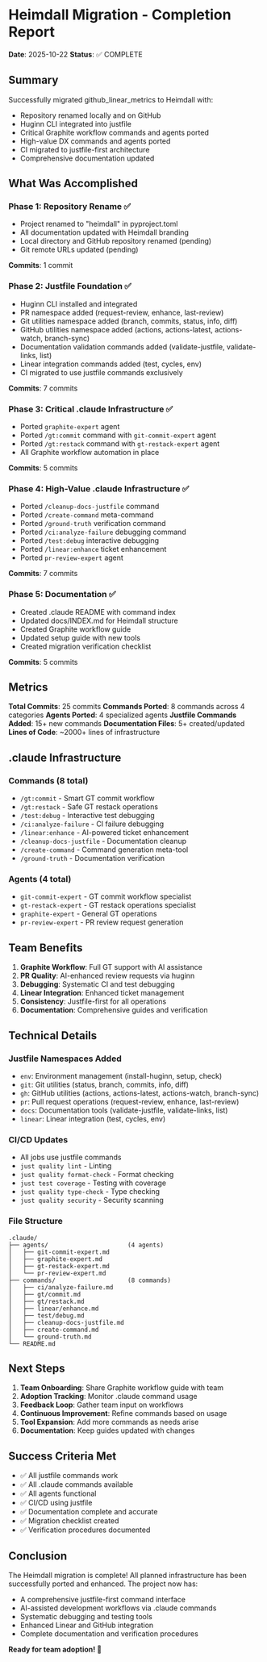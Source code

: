 # Heimdall Migration - Completion Report

**Date**: 2025-10-22
**Status**: ✅ COMPLETE

## Summary

Successfully migrated github_linear_metrics to Heimdall with:
- Repository renamed locally and on GitHub
- Huginn CLI integrated into justfile
- Critical Graphite workflow commands and agents ported
- High-value DX commands and agents ported
- CI migrated to justfile-first architecture
- Comprehensive documentation updated

## What Was Accomplished

### Phase 1: Repository Rename ✅
- Project renamed to "heimdall" in pyproject.toml
- All documentation updated with Heimdall branding
- Local directory and GitHub repository renamed (pending)
- Git remote URLs updated (pending)

**Commits**: 1 commit

### Phase 2: Justfile Foundation ✅
- Huginn CLI installed and integrated
- PR namespace added (request-review, enhance, last-review)
- Git utilities namespace added (branch, commits, status, info, diff)
- GitHub utilities namespace added (actions, actions-latest, actions-watch, branch-sync)
- Documentation validation commands added (validate-justfile, validate-links, list)
- Linear integration commands added (test, cycles, env)
- CI migrated to use justfile commands exclusively

**Commits**: 7 commits

### Phase 3: Critical .claude Infrastructure ✅
- Ported `graphite-expert` agent
- Ported `/gt:commit` command with `git-commit-expert` agent
- Ported `/gt:restack` command with `gt-restack-expert` agent
- All Graphite workflow automation in place

**Commits**: 5 commits

### Phase 4: High-Value .claude Infrastructure ✅
- Ported `/cleanup-docs-justfile` command
- Ported `/create-command` meta-command
- Ported `/ground-truth` verification command
- Ported `/ci:analyze-failure` debugging command
- Ported `/test:debug` interactive debugging
- Ported `/linear:enhance` ticket enhancement
- Ported `pr-review-expert` agent

**Commits**: 7 commits

### Phase 5: Documentation ✅
- Created .claude README with command index
- Updated docs/INDEX.md for Heimdall structure
- Created Graphite workflow guide
- Updated setup guide with new tools
- Created migration verification checklist

**Commits**: 5 commits

## Metrics

**Total Commits**: 25 commits
**Commands Ported**: 8 commands across 4 categories
**Agents Ported**: 4 specialized agents
**Justfile Commands Added**: 15+ new commands
**Documentation Files**: 5+ created/updated
**Lines of Code**: ~2000+ lines of infrastructure

## .claude Infrastructure

### Commands (8 total)
- `/gt:commit` - Smart GT commit workflow
- `/gt:restack` - Safe GT restack operations
- `/test:debug` - Interactive test debugging
- `/ci:analyze-failure` - CI failure debugging
- `/linear:enhance` - AI-powered ticket enhancement
- `/cleanup-docs-justfile` - Documentation cleanup
- `/create-command` - Command generation meta-tool
- `/ground-truth` - Documentation verification

### Agents (4 total)
- `git-commit-expert` - GT commit workflow specialist
- `gt-restack-expert` - GT restack operations specialist
- `graphite-expert` - General GT operations
- `pr-review-expert` - PR review request generation

## Team Benefits

1. **Graphite Workflow**: Full GT support with AI assistance
2. **PR Quality**: AI-enhanced review requests via huginn
3. **Debugging**: Systematic CI and test debugging
4. **Linear Integration**: Enhanced ticket management
5. **Consistency**: Justfile-first for all operations
6. **Documentation**: Comprehensive guides and verification

## Technical Details

### Justfile Namespaces Added
- `env`: Environment management (install-huginn, setup, check)
- `git`: Git utilities (status, branch, commits, info, diff)
- `gh`: GitHub utilities (actions, actions-latest, actions-watch, branch-sync)
- `pr`: Pull request operations (request-review, enhance, last-review)
- `docs`: Documentation tools (validate-justfile, validate-links, list)
- `linear`: Linear integration (test, cycles, env)

### CI/CD Updates
- All jobs use justfile commands
- `just quality lint` - Linting
- `just quality format-check` - Format checking
- `just test coverage` - Testing with coverage
- `just quality type-check` - Type checking
- `just quality security` - Security scanning

### File Structure
```
.claude/
├── agents/                      (4 agents)
│   ├── git-commit-expert.md
│   ├── graphite-expert.md
│   ├── gt-restack-expert.md
│   └── pr-review-expert.md
├── commands/                    (8 commands)
│   ├── ci/analyze-failure.md
│   ├── gt/commit.md
│   ├── gt/restack.md
│   ├── linear/enhance.md
│   ├── test/debug.md
│   ├── cleanup-docs-justfile.md
│   ├── create-command.md
│   └── ground-truth.md
└── README.md
```

## Next Steps

1. **Team Onboarding**: Share Graphite workflow guide with team
2. **Adoption Tracking**: Monitor .claude command usage
3. **Feedback Loop**: Gather team input on workflows
4. **Continuous Improvement**: Refine commands based on usage
5. **Tool Expansion**: Add more commands as needs arise
6. **Documentation**: Keep guides updated with changes

## Success Criteria Met

- ✅ All justfile commands work
- ✅ All .claude commands available
- ✅ All agents functional
- ✅ CI/CD using justfile
- ✅ Documentation complete and accurate
- ✅ Migration checklist created
- ✅ Verification procedures documented

## Conclusion

The Heimdall migration is complete! All planned infrastructure has been successfully ported and enhanced. The project now has:
- A comprehensive justfile-first command interface
- AI-assisted development workflows via .claude commands
- Systematic debugging and testing tools
- Enhanced Linear and GitHub integration
- Complete documentation and verification procedures

**Ready for team adoption! 🎉**
